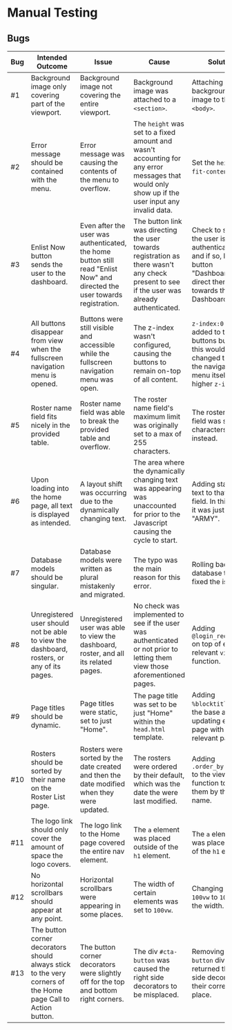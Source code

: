 # Manual Testing

## Bugs

| **Bug**   | **Intended Outcome**  | **Issue**   | **Cause**   | **Solution**  | **Commit**  |
|---  |---  |---  |---  |---  |---  |
| #1  | Background image only covering part of the viewport.  | Background image not covering the entire viewport.  | Background image was attached to a `<section>`.   | Attaching the background image to the `<body>`.   | [55c91aa](https://github.com/Ryael/paradise-lost/commit/55c91aa76922aa5140ef12f5f5cddbcc37591eae)   |
| #2  | Error message should be contained with the menu.  | Error message was causing the contents of the menu to overflow.   | The `height` was set to a fixed amount and wasn't accounting for any error messages that would only show up if the user input any invalid data.   | Set the `height` to `fit-content`.  | [0b0f056](https://github.com/Ryael/paradise-lost/commit/0b0f056cb71361212647bdf378550ac4c17144)   |
| #3  | Enlist Now button sends the user to the dashboard.  | Even after the user was authenticated, the home button still read "Enlist Now" and directed the user towards registration.  | The button link was directing the user towards registration as there wasn't any check present to see if the user was already authenticated.   | Check to see if the user is authenticated, and if so, label the button "Dashboard" and direct them towards the Dashboard.   | [3842db3](https://github.com/Ryael/paradise-lost/commit/3842db3d6d66fc0d4dfb4472def74ef786cb491e)   |
| #4  | All buttons disappear from view when the fullscreen navigation menu is opened.  | Buttons were still visible and accessible while the fullscreen navigation menu was open.  | The z-index wasn't configured, causing the buttons to remain on-top of all content.   | `z-index:0` was added to the buttons but later this would be changed to giving the navigation-menu itself a higher `z-index`.   | [bdb7f37](https://github.com/Ryael/paradise-lost/commit/bdb7f378ae2fd850edc51a3b3e9dec42d0574191)   |
| #5  | Roster name field fits nicely in the provided table.  | Roster name field was able to break the provided table and overflow.  | The roster name field's maximum limit was originally set to a max of 255 characters.  | The roster's name field was set to 20 characters instead.   | [99a5f89](https://github.com/Ryael/paradise-lost/commit/99a5f89b929be9014e72b68b4f33cc1f9ddd9976)   |
| #6  | Upon loading into the home page, all text is displayed as intended.   | A layout shift was occurring due to the dynamically changing text.  | The area where the dynamically changing text was appearing was unaccounted for prior to the Javascript causing the cycle to start.  | Adding starting text to that empty field. In this case it was just "ARMY".  | [d6166b5](https://github.com/Ryael/paradise-lost/commit/d6166b5e8511bb9211b473fc2d15db17b2e23faa)   |
| #7  | Database models should be singular.   | Database models were written as plural mistakenly and migrated.   | The typo was the main reason for this error.  | Rolling back the database table fixed the issue.  | N/A   |
| #8  | Unregistered user should not be able to view the dashboard, rosters, or any of its pages.   | Unregistered user was able to view the dashboard, roster, and all its related pages.  | No check was implemented to see if the user was authenticated or not prior to letting them view those aforementioned pages.   | Adding `@login_required` on top of each relevant `views.py` function.   | [25ee051](https://github.com/Ryael/paradise-lost/commit/25ee051ad5bc922aa24988da850176e631ea308a)   |
| #9  | Page titles should be dynamic.  | Page titles were static, set to just "Home".  | The page title was set to be just "Home" within the `head.html` template.   | Adding `%blocktitle%` to the base and updating each page with the relevant page title.  | [82113ba](https://github.com/Ryael/paradise-lost/commit/82113ba9416ef43bb9944f9618e8d19b8835718f)   |
| #10   | Rosters should be sorted by their name on the Roster List page.   | Rosters were sorted by the date created and then the date modified when they were updated.  | The rosters were ordered by their default, which was the date the were last modified.   | Adding `.order_by("name")` to the views function to order them by their name.   | [63f97b8](https://github.com/Ryael/paradise-lost/commit/63f97b83eb44642070ef44d36072755e4f475151)   |
| #11   | The logo link should only cover the amount of space the logo covers.  | The logo link to the Home page covered the entire nav element.  | The `a` element was placed outside of the `h1` element.   | The `a` element was placed inside of the `h1` element.  | [87a6300](https://github.com/Ryael/paradise-lost/commit/87a6300aef692d6e595d9dc160c9530dc255de19)   |
| #12   | No horizontal scrollbars should appear at any point.  | Horizontal scrollbars were appearing in some places.  | The width of certain elements was set to `100vw`.   | Changing the `100vw` to `100%` for the width.   | [b8f168d](https://github.com/Ryael/paradise-lost/commit/b8f168d3be274f173e10eb4afc0bb16c59536187)   |
| #13   | The button corner decorators should always stick to the very corners of the Home page Call to Action button.  | The button corner decorators were slightly off for the top and bottom right corners.  | The div `#cta-button` was caused the right side decorators to be misplaced.   | Removing `#cta-button` div returned the right side decorators to their correct place.   | [c9fc63c](https://github.com/Ryael/paradise-lost/commit/c9fc63c4fddd228e048b467a6f76957108b3140d)   |
